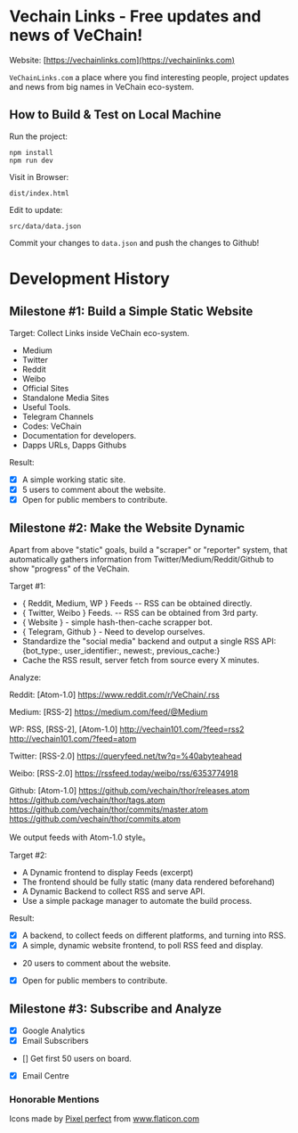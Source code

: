 # Vechain Links - Free updates and news of VeChain!

Website: [https://vechainlinks.com](https://vechainlinks.com)

`VeChainLinks.com` a place where you find interesting people, project updates and news from big names in VeChain eco-system.

## How to Build & Test on Local Machine

Run the project:
```
npm install
npm run dev
```

Visit in Browser:
```
dist/index.html
```

Edit to update:
```
src/data/data.json
```

Commit your changes to `data.json` and push the changes to Github!

# Development History

## Milestone #1: Build a Simple Static Website

Target: Collect Links inside VeChain eco-system.
- Medium
- Twitter
- Reddit
- Weibo
- Official Sites
- Standalone Media Sites
- Useful Tools.
- Telegram Channels
- Codes: VeChain
- Documentation for developers.
- Dapps URLs, Dapps Githubs

Result:
- [x] A simple working static site.
- [x] 5 users to comment about the website.
- [x] Open for public members to contribute.

## Milestone #2: Make the Website Dynamic

Apart from above "static" goals, build a "scraper" or "reporter" system, that automatically gathers information from Twitter/Medium/Reddit/Github to show "progress" of the VeChain.

Target #1:
- { Reddit, Medium, WP } Feeds -- RSS can be obtained directly.
- { Twitter, Weibo } Feeds. -- RSS can be obtained from 3rd party.
- { Website } - simple hash-then-cache scrapper bot.
- { Telegram, Github } - Need to develop ourselves.
- Standardize the "social media" backend and output a single RSS API: {bot_type:, user_identifier:, newest:, previous_cache:}
- Cache the RSS result, server fetch from source every X minutes.

Analyze:

Reddit: [Atom-1.0]
https://www.reddit.com/r/VeChain/.rss

Medium: [RSS-2]
https://medium.com/feed/@Medium

WP: RSS, [RSS-2], [Atom-1.0] 
http://vechain101.com/?feed=rss2
http://vechain101.com/?feed=atom

Twitter: [RSS-2.0]
https://queryfeed.net/tw?q=%40abyteahead

Weibo: [RSS-2.0]
https://rssfeed.today/weibo/rss/6353774918

Github: [Atom-1.0]
https://github.com/vechain/thor/releases.atom
https://github.com/vechain/thor/tags.atom
https://github.com/vechain/thor/commits/master.atom
https://github.com/vechain/thor/commits.atom

We output feeds with Atom-1.0 style。


Target #2:
- A Dynamic frontend to display Feeds (excerpt)
- The frontend should be fully static (many data rendered beforehand)
- A Dynamic Backend to collect RSS and serve API.
- Use a simple package manager to automate the build process.

Result:
- [x] A backend, to collect feeds on different platforms, and turning into RSS.
- [x] A simple, dynamic website frontend, to poll RSS feed and display.
-  20 users to comment about the website.
- [x] Open for public members to contribute.

## Milestone #3: Subscribe and Analyze

- [x] Google Analytics
- [x] Email Subscribers
- [] Get first 50 users on board.
- [x] Email Centre


### Honorable Mentions
<div>Icons made by <a href="https://www.flaticon.com/authors/pixel-perfect" title="Pixel perfect">Pixel perfect</a> from <a href="https://www.flaticon.com/" title="Flaticon">www.flaticon.com</a></div>
